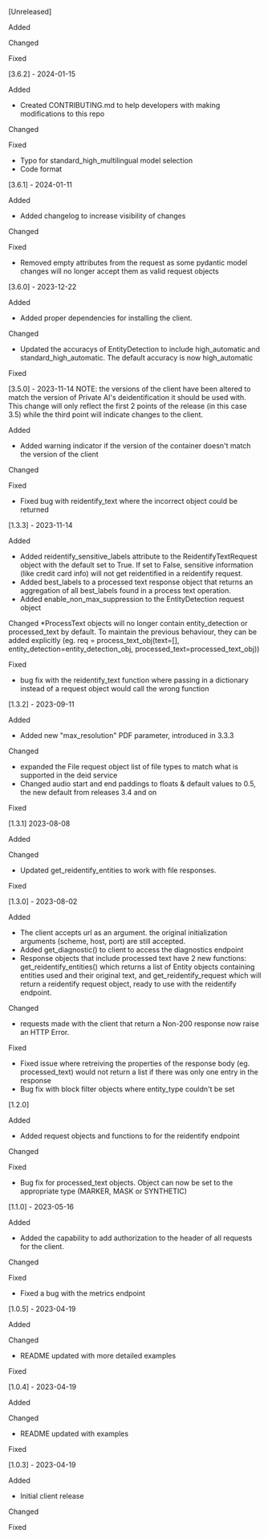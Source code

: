 
[Unreleased]

Added

Changed

Fixed

[3.6.2] - 2024-01-15

Added
* Created CONTRIBUTING.md to help developers with making modifications to this repo

Changed

Fixed
* Typo for standard_high_multilingual model selection
* Code format

[3.6.1] - 2024-01-11

Added
* Added changelog to increase visibility of changes

Changed

Fixed
* Removed empty attributes from the request as some pydantic model changes will no longer accept them as valid request objects

[3.6.0] - 2023-12-22

Added
* Added proper dependencies for installing the client. 

Changed
* Updated the accuracys of EntityDetection to include high_automatic and standard_high_automatic. The default accuracy is now high_automatic

Fixed

[3.5.0] - 2023-11-14
NOTE: the versions of the client have been altered to match the version of Private AI's deidentification it should be used with. This change will only reflect the first 2 points of the release (in this case 3.5) while the third point will indicate changes to the client.

Added
* Added warning indicator if the version of the container doesn't match the version of the client

Changed

Fixed
* Fixed bug with reidentify_text where the incorrect object could be returned

[1.3.3] - 2023-11-14

Added
* Added reidentify_sensitive_labels attribute to the ReidentifyTextRequest object with the default set to True. If set to False, sensitive information (like credit card info) will not get reidentified in a reidentify request.
* Added best_labels to a processed text response object that returns an aggregation of all best_labels found in a process text operation.
* Added enable_non_max_suppression to the EntityDetection request object

Changed
*ProcessText objects will no longer contain entity_detection or processed_text by default. To maintain the previous behaviour, they can be added explicitly 
    (eg. req = process_text_obj(text=[], entity_detection=entity_detection_obj, processed_text=processed_text_obj))

Fixed
* bug fix with the reidentify_text function where passing in a dictionary instead of a request object would call the wrong function

[1.3.2] - 2023-09-11

Added
* Added new "max_resolution" PDF parameter, introduced in 3.3.3

Changed
* expanded the File request object list of file types to match what is supported in the deid service
* Changed audio start and end paddings to floats & default values to 0.5, the new default from releases 3.4 and on

Fixed

[1.3.1] 2023-08-08

Added

Changed
* Updated get_reidentify_entities to work with file responses.

Fixed

[1.3.0] - 2023-08-02


Added
* The client accepts url as an argument. the original initialization arguments (scheme, host, port) are still accepted. 
* Added get_diagnostic() to client to access the diagnostics endpoint 
* Response objects that include processed text have 2 new functions: get_reidentify_entities() which returns a list of Entity objects containing entities used and their original text, and get_reidentify_request which will return a reidentify request object, ready to use with the reidentify endpoint.

Changed
* requests made with the client that return a  Non-200 response now raise an HTTP Error.

Fixed
* Fixed issue where retreiving the properties of the response body (eg. processed_text) would not return a list if there was only one entry in the response
* Bug fix with block filter objects where entity_type couldn't be set

[1.2.0]

Added
* Added request objects and functions to for the reidentify endpoint

Changed


Fixed
* Bug fix for processed_text objects. Object can now be set to the appropriate type (MARKER, MASK or SYNTHETIC)

[1.1.0] - 2023-05-16

Added
* Added the capability to add authorization to the header of all requests for the client. 

Changed

Fixed
* Fixed a bug with the metrics endpoint

[1.0.5] - 2023-04-19

Added

Changed
* README updated with more detailed examples

Fixed

[1.0.4] - 2023-04-19

Added

Changed
* README updated with examples

Fixed

[1.0.3] - 2023-04-19

Added
* Initial client release

Changed

Fixed
